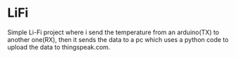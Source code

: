 # LiFi
Simple Li-Fi project where i send the temperature from an arduino(TX) to another one(RX), then it sends the data to a pc which uses a python code to upload the data to thingspeak.com. 
